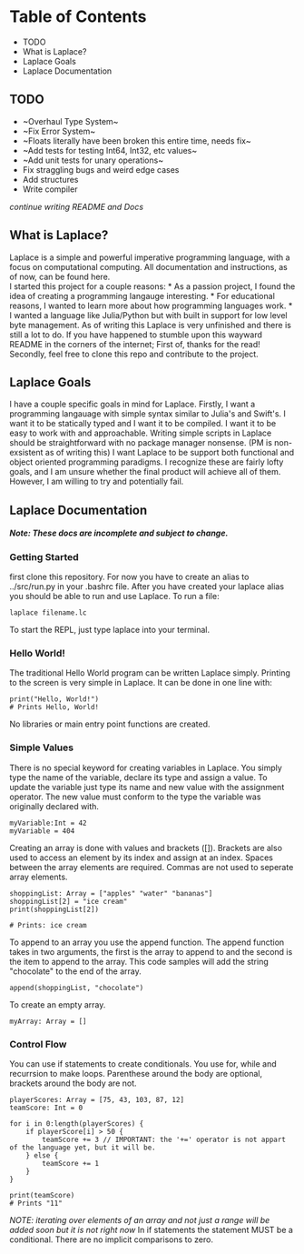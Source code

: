 # Table of Contents 

* TODO
* What is Laplace?
* Laplace Goals
* Laplace Documentation 

## TODO

* ~Overhaul Type System~ 
* ~Fix Error System~
* ~Floats literally have been broken this entire time, needs fix~
* ~Add tests for testing Int64, Int32, etc values~
* ~Add unit tests for unary operations~
* Fix straggling bugs and weird edge cases
* Add structures 
* Write compiler

*continue writing README and Docs*

## What is Laplace?

Laplace is a simple and powerful imperative programming language, with a focus on computational computing. All documentation and instructions, as of now, can be found here.  
I started this project for a couple reasons:
	* As a passion project, I found the idea of creating a programming langauge interesting.
	* For educational reasons, I wanted to learn more about how programming languages work.
	* I wanted a language like Julia/Python but with built in support for low level byte management.
As of writing this Laplace is very unfinished and there is still a lot to do. If you have happened to stumble upon this wayward README in the corners of the internet; First of, thanks for the read! Secondly, feel free to clone this repo and contribute to the project.  

## Laplace Goals 

I have a couple specific goals in mind for Laplace. Firstly, I want a programming langauage with simple syntax similar to Julia's and Swift's. I want it to be statically typed and I want it to be compiled. I want it to be easy to work with and approachable. Writing simple scripts in Laplace should be straightforward with no package manager nonsense. 
(PM is non-exsistent as of writing this)
I want Laplace to be support both functional and object oriented programming paradigms.
I recognize these are fairly lofty goals, and I am unsure whether the final product will achieve all of them. However, I am willing to try and potentially fail. 

## Laplace Documentation 

##### *Note: These docs are incomplete and subject to change.*

### Getting Started

first clone this repository. For now you have to create an alias to ../src/run.py in your .bashrc file.
After you have created your laplace alias you should be able to run and use Laplace. 
To run a file:
```
laplace filename.lc
```
To start the REPL, just type laplace into your terminal. 

### Hello World!

The traditional Hello World program can be written Laplace simply.
Printing to the screen is very simple in Laplace. It can be done in one line with:
```
print("Hello, World!")
# Prints Hello, World!
```

No libraries or main entry point functions are created. 

### Simple Values 

There is no special keyword for creating variables in Laplace. You simply type the name of the variable, declare its type and assign a value. To update the variable just type its name and new value with the assignment operator. The new value must conform to the type the variable was originally declared with. 
```
myVariable:Int = 42
myVariable = 404
```

Creating an array is done with values and brackets ([]). Brackets are also used to access an element by its index and assign at an index. Spaces between the array elements are required. Commas are not used to seperate array elements. 
```
shoppingList: Array = ["apples" "water" "bananas"]
shoppingList[2] = "ice cream"
print(shoppingList[2])

# Prints: ice cream 
```

To append to an array you use the append function. The append function takes in two arguments, the first is the array to append to and the second is the item to append to the array. This code samples will add the string "chocolate" to the end of the array. 
```
append(shoppingList, "chocolate")
```

To create an empty array.
```
myArray: Array = []
```

### Control Flow 

You can use if statements to create conditionals. You use for, while and recurrsion to make loops. Parenthese around the body are optional, brackets around the body are not. 
```
playerScores: Array = [75, 43, 103, 87, 12]
teamScore: Int = 0

for i in 0:length(playerScores) {
	if playerScore[i] > 50 {
		teamScore += 3 // IMPORTANT: the '+=' operator is not appart of the language yet, but it will be.
	} else {
		teamScore += 1
	}
}

print(teamScore)
# Prints "11"
```
*NOTE: iterating over elements of an array and not just a range will be added soon but it is not right now*
In if statements the statement MUST be a conditional. There are no implicit comparisons to zero. 
